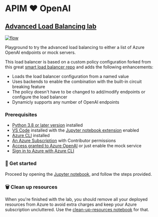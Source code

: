 # APIM ❤️ OpenAI

## [Advanced Load Balancing lab](advanced-load-balancing.ipynb)

[![flow](../../images/advanced-load-balancing.gif)](advanced-load-balancing.ipynb)

Playground to try the advanced load balancing to either a list of Azure OpenAI endpoints or mock servers.

This load balancer is based on a custom policy configuration forked from this great [smart load balancer repo](https://github.com/andredewes/apim-aoai-smart-loadbalancing) and adds the following enhancements:

- Loads the load balancer configuration from a named value
- Uses backends to enable the combination with the built-in circuit breaking feature
- The policy doesn't have to be changed to add/modify endpoints or configure the load balancer
- Dynamicly supports any number of OpenAI endpoints

### Prerequisites

- [Python 3.8 or later version](https://www.python.org/) installed
- [VS Code](https://code.visualstudio.com/) installed with the [Jupyter notebook extension](https://marketplace.visualstudio.com/items?itemName=ms-toolsai.jupyter) enabled
- [Azure CLI](https://learn.microsoft.com/en-us/cli/azure/install-azure-cli) installed
- [An Azure Subscription](https://azure.microsoft.com/en-us/free/) with Contributor permissions
- [Access granted to Azure OpenAI](https://aka.ms/oai/access) or just enable the mock service
- [Sign in to Azure with Azure CLI](https://learn.microsoft.com/en-us/cli/azure/authenticate-azure-cli-interactively)

### 🚀 Get started

Proceed by opening the [Jupyter notebook](advanced-load-balancing.ipynb), and follow the steps provided.

### 🗑️ Clean up resources

When you're finished with the lab, you should remove all your deployed resources from Azure to avoid extra charges and keep your Azure subscription uncluttered.
Use the [clean-up-resources notebook](clean-up-resources.ipynb) for that.
